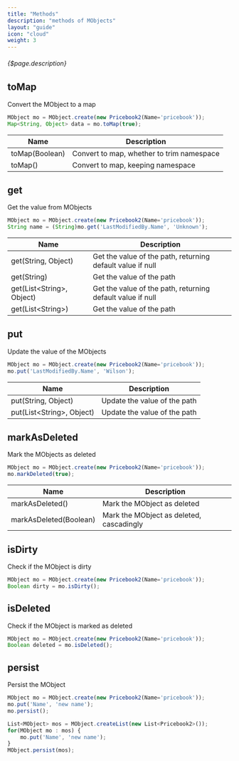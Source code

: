 ```yaml
---
title: "Methods"
description: "methods of MObjects"
layout: "guide"
icon: "cloud"
weight: 3
---
```


###### {$page.description}

<article id="1">

## toMap

Convert the MObject to a map

```javascript
MObject mo = MObject.create(new Pricebook2(Name='pricebook'));
Map<String, Object> data = mo.toMap(true);
```

| Name | Description |
| ---- | ----------- |
| toMap(Boolean) | Convert to map, whether to trim namespace |
| toMap() | Convert to map, keeping namespace |

</article>

<article id="2">

## get

Get the value from MObjects

```javascript
MObject mo = MObject.create(new Pricebook2(Name='pricebook'));
String name = (String)mo.get('LastModifiedBy.Name', 'Unknown');
```

| Name | Description |
| ---- | ----------- |
| get(String, Object) | Get the value of the path, returning default value if null |
| get(String) | Get the value of the path |
| get(List&lt;String&gt;, Object) | Get the value of the path, returning default value if null |
| get(List&lt;String&gt;) | Get the value of the path |

</article>

<article id="3">

## put

Update the value of the MObjects

```javascript
MObject mo = MObject.create(new Pricebook2(Name='pricebook'));
mo.put('LastModifiedBy.Name', 'Wilson');
```

| Name | Description |
| ---- | ----------- |
| put(String, Object) | Update the value of the path |
| put(List&lt;String&gt;, Object) | Update the value of the path |

</article>

<article id="4">

## markAsDeleted

Mark the MObjects as deleted

```javascript
MObject mo = MObject.create(new Pricebook2(Name='pricebook'));
mo.markDeleted(true);
```

| Name | Description |
| ---- | ----------- |
| markAsDeleted() | Mark the MObject as deleted |
| markAsDeleted(Boolean) | Mark the MObject as deleted, cascadingly |

</article>

<article id="5">

## isDirty

Check if the MObject is dirty

```javascript
MObject mo = MObject.create(new Pricebook2(Name='pricebook'));
Boolean dirty = mo.isDirty();
```

</article>

<article id="6">

## isDeleted

Check if the MObject is marked as deleted

```javascript
MObject mo = MObject.create(new Pricebook2(Name='pricebook'));
Boolean deleted = mo.isDeleted();
```

</article>

<article id="7">

## persist

Persist the MObject

```javascript
MObject mo = MObject.create(new Pricebook2(Name='pricebook'));
mo.put('Name', 'new name');
mo.persist();

List<MObject> mos = MObject.createList(new List<Pricebook2>());
for(MObject mo : mos) {
    mo.put('Name', 'new name');
}
MObject.persist(mos);
```

</article>
